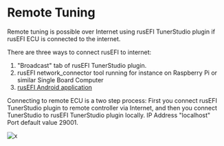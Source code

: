 # Remote Tuning

Remote tuning is possible over Internet using rusEFI TunerStudio plugin if rusEFI ECU is connected to the internet.

There are three ways to connect rusEFI to internet:

1) "Broadcast" tab of rusEFI TunerStudio plugin.
2) rusEFI network_connector tool running for instance on Raspberry Pi or similar Single Board Computer
3) [rusEFI Android application](rusEFI-Android)

Connecting to remote ECU is a two step process:
First you connect rusEFI TunerStudio plugin to remote controller via Internet, and then you connect TunerStudio to rusEFI TunerStudio plugin locally. IP Address "localhost" Port default value 29001.

![x](FAQ/images/TS_plugin_TCP.png)
